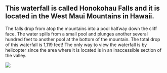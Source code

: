 ## This waterfall is called Honokohau Falls and it is located in the West Maui Mountains in Hawaii.

The falls drop from atop the mountains into a pool halfway down the cliff face. The water spills from a small pool and plunges another several hundred feet to another pool at the bottom of the mountain. The total drop of this waterfall is 1,119 feet! The only way to view the waterfall is by helicopter since the area where it is located is in an inaccessible section of the valley.

<img src="https://64.media.tumblr.com/b388a2d1397a975dc9ae90c2d9ec2c3e/tumblr_plcrq0G7LG1sq04bjo1_1280.jpg">

